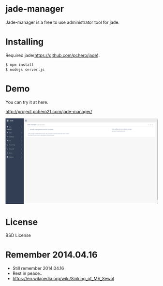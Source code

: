 # jade-manager
Jade-manager is a free to use administrator tool for jade.


# Installing
Required jade(https://github.com/pchero/jade).

```
$ npm install
$ nodejs server.js
```


# Demo
You can try it at here.

http://project.pchero21.com/jade-manager/

[![Screen Preview](./jade-manager.png)](./jade-manager.png)


# License
BSD License


# Remember 2014.04.16
* Still remember 2014.04.16
* Rest in peace..
* https://en.wikipedia.org/wiki/Sinking_of_MV_Sewol

